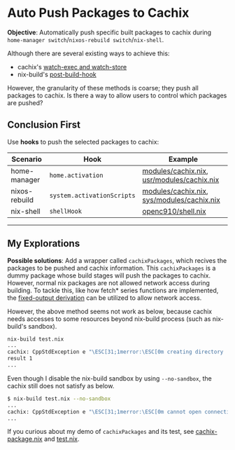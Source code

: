 # Auto Push Packages to Cachix

**Objective**:
Automatically push specific built packages to cachix during `home-manager switch`/`nixos-rebuild switch`/`nix-shell`.

Although there are several existing ways to achieve this:

* cachix's [watch-exec and watch-store](https://docs.cachix.org/pushing)
* nix-build's [post-build-hook](https://nixos.org/manual/nix/stable/advanced-topics/post-build-hook)

However, the granularity of these methods is coarse; they push all packages to cachix.
Is there a way to allow users to control which packages are pushed?

## Conclusion First

Use **hooks** to push the selected packages to cachix:

| Scenario      | Hook                       | Example                                                                                                            |
|---------------|----------------------------|--------------------------------------------------------------------------------------------------------------------|
| home-manager  | `home.activation`          | [modules/cachix.nix](../../../modules/cachix.nix.md), [usr/modules/cachix.nix](../../../usr/modules/cachix.nix.md) |
| nixos-rebuild | `system.activationScripts` | [modules/cachix.nix](../../../modules/cachix.nix.md), [sys/modules/cachix.nix](../../../sys/modules/cachix.nix.md) |
| nix-shell     | `shellHook`                | [openc910/shell.nix](https://github.com/xieby1/openc910/blob/main/shell.nix)                                       |

---

## My Explorations

**Possible solutions**:
Add a wrapper called `cachixPackages`, which recives the packages to be pushed and cachix information.
This `cachixPackages` is a dummy package whose build stages will push the packages to cachix.
However, normal nix packages are not allowed network access during building.
To tackle this, like how fetch* series functions are implemented, the [fixed-output derivation](https://nixos.org/manual/nix/stable/language/advanced-attributes#adv-attr-outputHash) can be utilized to allow network access.

However, the above method seems not work as below,
because cachix needs accesses to some resources beyond nix-build process (such as nix-build's sandbox).

```bash
nix-build test.nix
...
cachix: CppStdException e "\ESC[31;1merror:\ESC[0m creating directory '\ESC[35;1m/nix/var\ESC[0m': \ESC[35;1mPermission denied\ESC[0m"(Just "nix::SysError")
result 1
...
```

Even though I disable the nix-build sandbox by using `--no-sandbox`,
the cachix still does not satisfy as below.

```bash
$ nix-build test.nix --no-sandbox
...
cachix: CppStdException e "\ESC[31;1merror:\ESC[0m cannot open connection to remote store '\ESC[35;1mdaemon\ESC[0m': \ESC[35;1m\ESC[31;1merror:\ESC[0m reading from file: \ESC[35;1mConnection reset by peer\ESC[0m\ESC[0m"(Just "nix::Error")
...
```

If you curious about my demo of `cachixPackages` and its test,
see [cachix-package.nix](./cachix-package.nix.md) and [test.nix](./test.nix.md).
